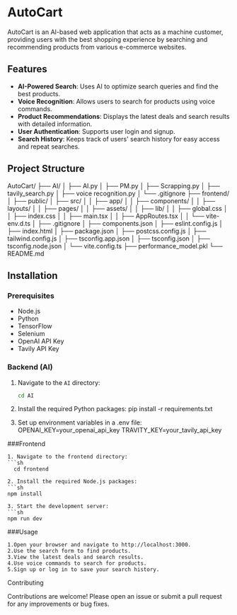 # AutoCart

AutoCart is an AI-based web application that acts as a machine customer, providing users with the best shopping experience by searching and recommending products from various e-commerce websites.

## Features

- **AI-Powered Search**: Uses AI to optimize search queries and find the best products.
- **Voice Recognition**: Allows users to search for products using voice commands.
- **Product Recommendations**: Displays the latest deals and search results with detailed information.
- **User Authentication**: Supports user login and signup.
- **Search History**: Keeps track of users' search history for easy access and repeat searches.

## Project Structure
AutoCart/ ├── AI/ │ ├── AI.py │ ├── PM.py │ ├── Scrapping.py │ ├── tavily_search.py │ ├── voice recognition.py │ └── .gitignore ├── frontend/ │ ├── public/ │ ├── src/ │ │ ├── app/ │ │ ├── components/ │ │ ├── layouts/ │ │ ├── pages/ │ │ ├── assets/ │ │ ├── lib/ │ │ ├── global.css │ │ ├── index.css │ │ ├── main.tsx │ │ ├── AppRoutes.tsx │ │ └── vite-env.d.ts │ ├── .gitignore │ ├── components.json │ ├── eslint.config.js │ ├── index.html │ ├── package.json │ ├── postcss.config.js │ ├── tailwind.config.js │ ├── tsconfig.app.json │ ├── tsconfig.json │ ├── tsconfig.node.json │ └── vite.config.ts ├── performance_model.pkl └── README.md


## Installation

### Prerequisites

- Node.js
- Python
- TensorFlow
- Selenium
- OpenAI API Key
- Tavily API Key

### Backend (AI)

1. Navigate to the `AI` directory:
   ```sh
   cd AI

2. Install the required Python packages:
   pip install -r requirements.txt

3. Set up environment variables in a .env file:
    OPENAI_KEY=your_openai_api_key
    TRAVITY_KEY=your_tavily_api_key

###Frontend

    1. Navigate to the frontend directory:
    ```sh
      cd frontend
           
    2. Install the required Node.js packages:
    ```sh
    npm install
    
    3. Start the development server:
    ```sh
    npm run dev
    

###Usage

    1.Open your browser and navigate to http://localhost:3000.
    2.Use the search form to find products.
    3.View the latest deals and search results.
    4.Use voice commands to search for products.
    5.Sign up or log in to save your search history.

Contributing

Contributions are welcome! Please open an issue or submit a pull request for any improvements or bug fixes.

